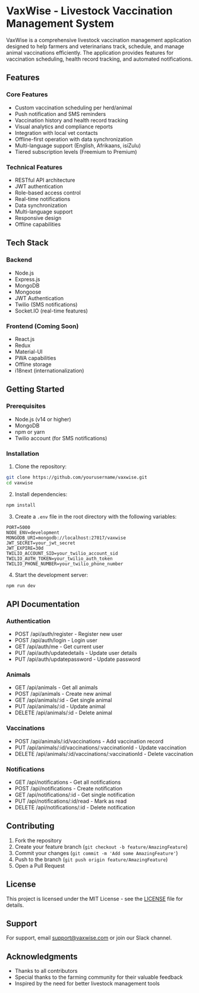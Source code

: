 # VaxWise - Livestock Vaccination Management System

VaxWise is a comprehensive livestock vaccination management application designed to help farmers and veterinarians track, schedule, and manage animal vaccinations efficiently. The application provides features for vaccination scheduling, health record tracking, and automated notifications.

## Features

### Core Features
- Custom vaccination scheduling per herd/animal
- Push notification and SMS reminders
- Vaccination history and health record tracking
- Visual analytics and compliance reports
- Integration with local vet contacts
- Offline-first operation with data synchronization
- Multi-language support (English, Afrikaans, isiZulu)
- Tiered subscription levels (Freemium to Premium)

### Technical Features
- RESTful API architecture
- JWT authentication
- Role-based access control
- Real-time notifications
- Data synchronization
- Multi-language support
- Responsive design
- Offline capabilities

## Tech Stack

### Backend
- Node.js
- Express.js
- MongoDB
- Mongoose
- JWT Authentication
- Twilio (SMS notifications)
- Socket.IO (real-time features)

### Frontend (Coming Soon)
- React.js
- Redux
- Material-UI
- PWA capabilities
- Offline storage
- i18next (internationalization)

## Getting Started

### Prerequisites
- Node.js (v14 or higher)
- MongoDB
- npm or yarn
- Twilio account (for SMS notifications)

### Installation

1. Clone the repository:
```bash
git clone https://github.com/yourusername/vaxwise.git
cd vaxwise
```

2. Install dependencies:
```bash
npm install
```

3. Create a `.env` file in the root directory with the following variables:
```env
PORT=5000
NODE_ENV=development
MONGODB_URI=mongodb://localhost:27017/vaxwise
JWT_SECRET=your_jwt_secret
JWT_EXPIRE=30d
TWILIO_ACCOUNT_SID=your_twilio_account_sid
TWILIO_AUTH_TOKEN=your_twilio_auth_token
TWILIO_PHONE_NUMBER=your_twilio_phone_number
```

4. Start the development server:
```bash
npm run dev
```

## API Documentation

### Authentication
- POST /api/auth/register - Register new user
- POST /api/auth/login - Login user
- GET /api/auth/me - Get current user
- PUT /api/auth/updatedetails - Update user details
- PUT /api/auth/updatepassword - Update password

### Animals
- GET /api/animals - Get all animals
- POST /api/animals - Create new animal
- GET /api/animals/:id - Get single animal
- PUT /api/animals/:id - Update animal
- DELETE /api/animals/:id - Delete animal

### Vaccinations
- POST /api/animals/:id/vaccinations - Add vaccination record
- PUT /api/animals/:id/vaccinations/:vaccinationId - Update vaccination
- DELETE /api/animals/:id/vaccinations/:vaccinationId - Delete vaccination

### Notifications
- GET /api/notifications - Get all notifications
- POST /api/notifications - Create notification
- GET /api/notifications/:id - Get single notification
- PUT /api/notifications/:id/read - Mark as read
- DELETE /api/notifications/:id - Delete notification

## Contributing

1. Fork the repository
2. Create your feature branch (`git checkout -b feature/AmazingFeature`)
3. Commit your changes (`git commit -m 'Add some AmazingFeature'`)
4. Push to the branch (`git push origin feature/AmazingFeature`)
5. Open a Pull Request

## License

This project is licensed under the MIT License - see the [LICENSE](LICENSE) file for details.

## Support

For support, email support@vaxwise.com or join our Slack channel.

## Acknowledgments

- Thanks to all contributors
- Special thanks to the farming community for their valuable feedback
- Inspired by the need for better livestock management tools 